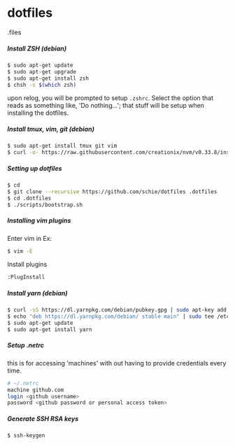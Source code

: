 # dotfiles
.files

##### Install ZSH (debian)
```bash
$ sudo apt-get update
$ sudo apt-get upgrade
$ sudo apt-get install zsh
$ chsh -s $(which zsh)
```
upon relog, you will be prompted to setup `.zshrc`. Select the option that reads as something like, 'Do nothing...'; that stuff will be setup when installing the dotfiles.

##### Install tmux, vim, git (debian)
```bash
$ sudo apt-get install tmux git vim
$ curl -o- https://raw.githubusercontent.com/creationix/nvm/v0.33.8/install.sh | bash
```

##### Setting up dotfiles
```bash
$ cd
$ git clone --recursive https://github.com/schie/dotfiles .dotfiles
$ cd .dotfiles
$ ./scripts/bootstrap.sh
```

##### Installing vim plugins
Enter vim in Ex:
```bash
$ vim -E
```
Install plugins
```bash
:PlugInstall
```


##### Install yarn (debian)
```bash
$ curl -sS https://dl.yarnpkg.com/debian/pubkey.gpg | sudo apt-key add -
$ echo "deb https://dl.yarnpkg.com/debian/ stable main" | sudo tee /etc/apt/sources.list.d/yarn.list
$ sudo apt-get update
$ sudo apt-get install yarn
```


##### Setup .netrc
this is for accessing 'machines' with out having to provide credentials every time.
```bash
# ~/.netrc
machine github.com
login <github username>
password <github password or personal access token>
```

##### Generate SSH RSA keys
```bash
$ ssh-keygen
```
